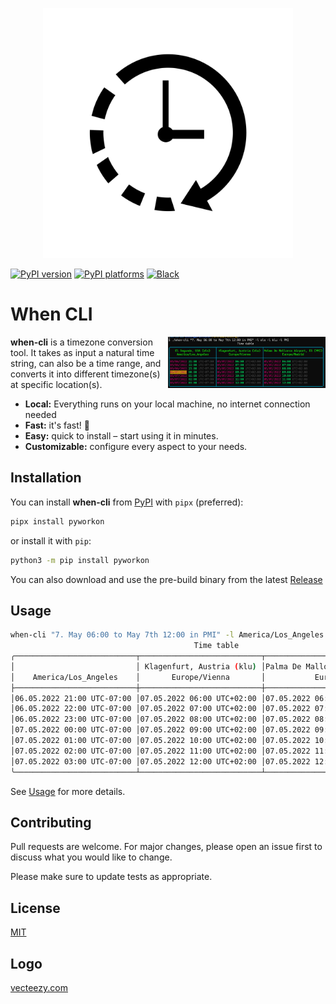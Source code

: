 
<p align="center">
  <img
    width="400"
    src="https://raw.githubusercontent.com/chassing/when-cli/master/media/logo.jpg"
    alt="When CLI"
  />
</p>

[![PyPI version][pypi-version]][pypi-link]
[![PyPI platforms][pypi-platforms]][pypi-link]
[![Black][black-badge]][black-link]



# When CLI

<img
  src="https://raw.githubusercontent.com/chassing/when-cli/master/media/example.png"
  alt="Example"
  width="50%"
  align="right"
/>

**when-cli** is a timezone conversion tool. It takes as input a natural time string, can also be a time range, and converts it into different timezone(s) at specific location(s).

- **Local:** Everything runs on your local machine, no internet connection needed
- **Fast:** it's fast! 🚀
- **Easy:** quick to install – start using it in minutes.
- **Customizable:** configure every aspect to your needs.


## Installation

You can install **when-cli** from [PyPI](https://pypi.org/project/when-cli/) with `pipx` (preferred):

```bash
pipx install pyworkon
```

or install it with `pip`:
```bash
python3 -m pip install pyworkon
```

You can also download and use the pre-build binary from the latest [Release](https://github.com/chassing/when-cli/releases)


## Usage

```bash
when-cli "7. May 06:00 to May 7th 12:00 in PMI" -l America/Los_Angeles -l klu -l PMI
                                         Time table
╭───────────────────────────┬───────────────────────────┬───────────────────────────────────╮
│                           │ Klagenfurt, Austria (klu) │Palma De Mallorca Airport, ES (PMI)│
│    America/Los_Angeles    │       Europe/Vienna       │           Europe/Madrid           │
├───────────────────────────┼───────────────────────────┼───────────────────────────────────┤
│06.05.2022 21:00 UTC-07:00 │07.05.2022 06:00 UTC+02:00 │07.05.2022 06:00 UTC+02:00         │
│06.05.2022 22:00 UTC-07:00 │07.05.2022 07:00 UTC+02:00 │07.05.2022 07:00 UTC+02:00         │
│06.05.2022 23:00 UTC-07:00 │07.05.2022 08:00 UTC+02:00 │07.05.2022 08:00 UTC+02:00         │
│07.05.2022 00:00 UTC-07:00 │07.05.2022 09:00 UTC+02:00 │07.05.2022 09:00 UTC+02:00         │
│07.05.2022 01:00 UTC-07:00 │07.05.2022 10:00 UTC+02:00 │07.05.2022 10:00 UTC+02:00         │
│07.05.2022 02:00 UTC-07:00 │07.05.2022 11:00 UTC+02:00 │07.05.2022 11:00 UTC+02:00         │
│07.05.2022 03:00 UTC-07:00 │07.05.2022 12:00 UTC+02:00 │07.05.2022 12:00 UTC+02:00         │
╰───────────────────────────┴───────────────────────────┴───────────────────────────────────╯
```

See [Usage](https://github.com/chassing/when-cli/blob/master/USAGE.md) for more details.


## Contributing
Pull requests are welcome. For major changes, please open an issue first to discuss what you would like to change.

Please make sure to update tests as appropriate.

## License
[MIT](https://choosealicense.com/licenses/mit/)

## Logo

[vecteezy.com](https://www.vecteezy.com/vector-art/633173-clock-icon-symbol-sign)



[black-badge]:              https://img.shields.io/badge/code%20style-black-000000.svg
[black-link]:               https://github.com/psf/black
[github-discussions-badge]: https://img.shields.io/static/v1?label=Discussions&message=Ask&color=blue&logo=github
[github-discussions-link]:  https://github.com/chassing/when-cli/discussions
[pypi-link]:                https://pypi.org/project/when-cli/
[pypi-platforms]:           https://img.shields.io/pypi/pyversions/when-cli
[pypi-version]:             https://badge.fury.io/py/when-cli.svg

